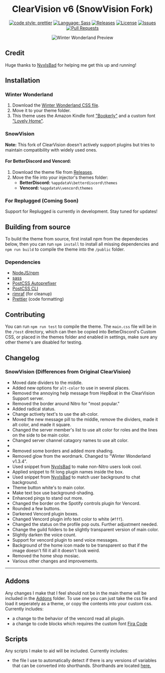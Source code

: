 [prettier-badge]: https://img.shields.io/badge/code_style-prettier-ff69b4.svg?style=flat-square
[prettier-link]: https://github.com/prettier/prettier
[sass-badge]: https://img.shields.io/badge/Sass-CC6699.svg?style=flat-square&logo=sass&logoColor=white
[sass-link]: https://sass-lang.com/
[release-badge]: https://img.shields.io/github/v/release/BabyBoySnow/SnowVision?include_prereleases&style=flat-square
[release-link]: https://github.com/BabyBoySnow/SnowVision/releases
[license-badge]: https://img.shields.io/github/license/BabyBoySnow/SnowVision?style=flat-square
[license-link]: https://github.com/BabyBoySnow/SnowVision/blob/master/LICENSE
[issues-badge]: https://img.shields.io/github/issues/BabyBoySnow/SnowVision?style=flat-square
[issues-link]: https://github.com/BabyBoySnow/SnowVision/issues
[prs-badge]: https://img.shields.io/github/issues-pr/BabyBoySnow/SnowVision?style=flat-square
[prs-link]: https://github.com/BabyBoySnow/SnowVision/pulls

<div align="center">

# ClearVision v6 (SnowVision Fork)

[![code style: prettier][prettier-badge]][prettier-link]
[![Language: Sass][sass-badge]][sass-link]
[![Releases][release-badge]][release-link]
[![License][license-badge]][license-link]
[![Issues][issues-badge]][issues-link]
[![Pull Requests][prs-badge]][prs-link]

![Winter Wonderland Preview](https://i.imgur.com/6gKOP6i.png)

</div>

## Credit
Huge thanks to [NyxIsBad](https://github.com/NyxIsBad) for helping me get this up and running! 

## Installation

### Winter Wonderland

1. Download the [Winter Wonderland CSS file](https://github.com/BabyBoySnow/SnowVision/blob/master/Winter%20Wonderland.css).
2. Move it to your theme folder.
3. This theme uses the Amazon Kindle font ["Bookerly"](https://www.cufonfonts.com/font/bookerly) and a custom font ["Lovely Home"](https://www.dafont.com/lovely-home.font).

### SnowVision

**Note:** This fork of ClearVision doesn't actively support plugins but tries to maintain compatibility with widely used ones.

#### For BetterDiscord and Vencord:

1. Download the theme file from [Releases](https://github.com/BabyBoySnow/SnowVision/releases).
2. Move the file into your injector's themes folder:
   - **BetterDiscord:** `%appdata%\betterdiscord\themes`
   - **Vencord:** `%appdata%\vencord\themes`

### For Replugged (Coming Soon)

Support for Replugged is currently in development. Stay tuned for updates!

## Building from source

To build the theme from source, first install npm from the dependecies below, then you can run `npm install` to install all missing dependencies and `npm run build` to compile the theme into the `/public` folder.

### Dependencies

- [NodeJS/npm](https://nodejs.org/)
- [sass](https://www.npmjs.com/package/sass)
- [PostCSS Autoprefixer](https://www.npmjs.com/package/autoprefixer)
- [PostCSS CLI](https://www.npmjs.com/package/postcss-cli)
- [rimraf](https://www.npmjs.com/package/rimraf) (for cleanup)
- [Prettier](https://www.npmjs.com/package/prettier) (code formatting)

## Contributing

You can run `npm run test` to compile the theme.
The `main.css` file will be in the `/test` directory, which can then be copied into BetterDiscord's Custom CSS, or placed in the themes folder and enabled in settings, make sure any other theme's are disabled for testing.

## Changelog

### SnowVision (Differences from Original ClearVision)

- Moved date dividers to the middle.
- Added new options for `alt-color` to use in several places.
- Removed the annoying help message from HepBoat in the ClearVision Support server.
- Removed the border around Nitro for "most popular."
- Added radical status.
- Change activety text's to use the alt-color.
- Moved the new message pill to the middle, remove the dividers, made it alt color, and made it square.
- Changed the server member's list to use alt color for roles and the lines on the side to be main color.
- Changed server channel catagory names to use alt color. 
- 
- Removed some borders and added more shading.
- Removed glow from the wordmark. Changed to "Winter Wonderland v1.3.4".
- Used snippet from [NyxIsBad](https://github.com/NyxIsBad) to make non-Nitro users look cool.
- Applied snippet to fit long plugin names inside the box.
- Used snippet from [NyxIsBad](https://github.com/NyxIsBad) to match user background to chat background.
- Theme button white's to main color. 
- Make text box use background-shading.
- Enhanced pings to stand out more.
- Changed the border on the Spotify controls plugin for Vencord.
- Rounded a few buttons.
- Darkened Vencord plugin boxes.
- Changed Vencord plugin info text color to white (`#fff`).
- Changed the status on the profile pop outs. Further adjustment needed.
- Change the guild folders to be slightly transparent version of main color.
- Slightly darken the voice count.
- Support for vencord plugin to send voice messages.
- Background of the home icon made to be transparent so that if the image doesn't fill it all it doesn't look weird.
- Removed the home shop mosiac.
- Various other changes and improvements.

---

## Addons

Any changes I make that I feel should not be in the main theme will be included in the [Addons](https://github.com/BabyBoySnow/SnowVision/tree/master/Addons) folder.
To use one you can just take the css file and load it seperately as a theme, or copy the contents into your custom css. Currently includes:
   - a change to the behavior of the vencord read all plugin. 
   - a change to code blocks which requires the custom font [Fira Code](https://github.com/tonsky/FiraCode/releases)


## Scripts
Any scripts I make to aid will be included. Currently includes:
- the file I use to automatically detect if there is any versions of variables that can be converted into 
shorthands. Shorthands are located [here.](https://github.com/BabyBoySnow/SnowVision/blob/master/src/variables.scss)

